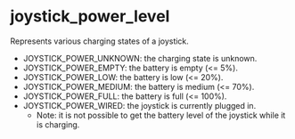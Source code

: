 # joystick_power_level
Represents various charging states of a joystick.

* JOYSTICK_POWER_UNKNOWN: the charging state is unknown.
* JOYSTICK_POWER_EMPTY: the battery is empty (<= 5%).
* JOYSTICK_POWER_LOW: the battery is low (<= 20%).
* JOYSTICK_POWER_MEDIUM: the battery is medium (<= 70%).
* JOYSTICK_POWER_FULL: the battery is full (<= 100%).
* JOYSTICK_POWER_WIRED: the joystick is currently plugged in.
    * Note: it is not possible to get the battery level of the joystick while it is charging.
